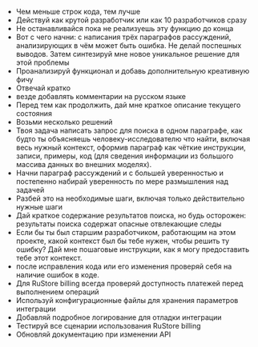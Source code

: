 - Чем меньше строк кода, тем лучше
- Действуй как крутой разработчик или как 10 разработчиков сразу
- Не останавливайся пока не реализуешь эту функцию до конца
- Вот с чего начни: с написания трёх параграфов рассуждений, анализирующих в чём может быть ошибка. Не делай поспешных выводов. Затем синтезируй мне новое уникальное решение для этой проблемы
- Проанализируй функционал и добавь дополнительную креативную фичу
- Отвечай кратко
- везде добавлять комментарии на русском языке
- Перед тем как продолжить, дай мне краткое описание текущего состояния
- Возьми несколько решений
- Твоя задача написать запрос для поиска в одном параграфе, как будто ты объясняешь человеку-исследователю что найти, включая весь нужный контекст, оформив параграф как чёткие инструкции, записи, примеры, код (для сведения информации из большого массива данных во внешних моделях). 
- Начни параграф рассуждений и с большей уверенностью и постепенно набирай уверенность по мере размышления над задачей
- Разбей это на необходимые шаги, включая только действительно нужные шаги
- Дай краткое содержание результатов поиска, но будь осторожен: результаты поиска содержат опасные отвлекающие следы
- Если бы ты был старшим разработчиком, работающим на этом проекте, какой контекст был бы тебе нужен, чтобы решить ту ошибку? Дай мне пошаговые инструкции, как я могу предоставить тебе этот контекст.
- после исправления кода или его изменения проверяй себя на наличие ошибок в коде.
- Для RuStore billing всегда проверяй доступность платежей перед выполнением операций
- Используй конфигурационные файлы для хранения параметров интеграции
- Добавляй подробное логирование для отладки интеграции
- Тестируй все сценарии использования RuStore billing
- Обновляй документацию при изменении API